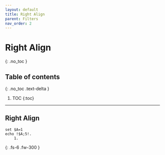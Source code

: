 ```yaml
---
layout: default
title: Right Align
parent: Filters
nav_order: 2
---
```


# Right Align
{: .no_toc }

## Table of contents
{: .no_toc .text-delta }

1. TOC
{:toc}

---

## Right Align
```batch
set $A=1
echo !$A;5!.
    1.
```

{: .fs-6 .fw-300 }
